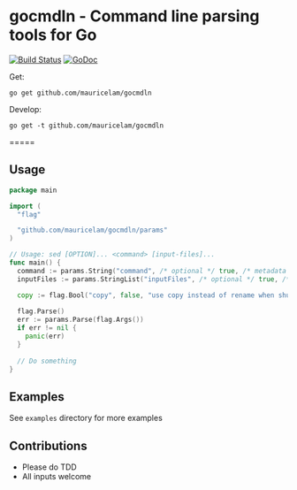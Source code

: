 # gocmdln - Command line parsing tools for Go

[![Build Status](https://travis-ci.org/mauricelam/gocmdln.svg?branch=master)](https://travis-ci.org/mauricelam/gocmdln) [![GoDoc](https://godoc.org/github.com/mauricelam/gocmdln/params?status.png)](http://godoc.org/github.com/mauricelam/gocmdln/params)

Get:

```
go get github.com/mauricelam/gocmdln
```

Develop:

```
go get -t github.com/mauricelam/gocmdln
```

=====

## Usage

```go
package main

import (
  "flag"

  "github.com/mauricelam/gocmdln/params"
)

// Usage: sed [OPTION]... <command> [input-files]...
func main() {
  command := params.String("command", /* optional */ true, /* metadata */ nil);
  inputFiles := params.StringList("inputFiles", /* optional */ true, /* metadata */ nil);

  copy := flag.Bool("copy", false, "use copy instead of rename when shuffling files in -i mode")
  
  flag.Parse()
  err := params.Parse(flag.Args())
  if err != nil {
    panic(err)
  }
  
  // Do something
}
```

## Examples

See `examples` directory for more examples

## Contributions

  * Please do TDD
  * All inputs welcome
